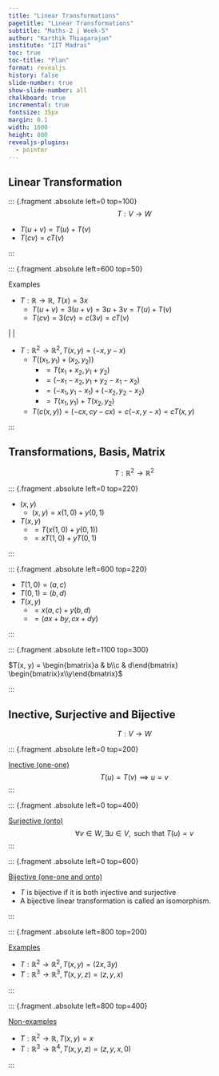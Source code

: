 ```yaml
---
title: "Linear Transformations"
pagetitle: "Linear Transformations"
subtitle: "Maths-2 | Week-5"
author: "Karthik Thiagarajan"
institute: "IIT Madras"
toc: true
toc-title: "Plan"
format: revealjs
history: false
slide-number: true
show-slide-number: all
chalkboard: true
incremental: true
fontsize: 35px
margin: 0.1
width: 1600
height: 800
revealjs-plugins:
  - pointer
---
```


## Linear Transformation

::: {.fragment .absolute left=0 top=100}
$$
T: V \rightarrow W
$$

- $T(u + v) = T(u) + T(v)$
- $T(cv) = cT(v)$

:::



::: {.fragment .absolute left=600 top=50}

Examples

- $T: \mathbb{R} \rightarrow \mathbb{R}$, $T(x) = 3x$
  - $T(u + v) = 3(u + v) = 3u + 3v = T(u) + T(v)$
  - $T(cv) = 3(cv) = c(3v) = cT(v)$

|
|

- $T: \mathbb{R}^{2} \rightarrow \mathbb{R}^2, T(x, y) = (-x, y - x)$
  - $T((x_1, y_1) + (x_2, y_2))$
    - $= T(x_1 + x_2, y_1 + y_2)$
    - $=(-x_1 -x_2, y_1 + y_2 - x_1 - x_2)$
    - $=(-x_1, y_1 - x_1) + (-x_2, y_2 - x_2)$
    - $=T(x_1, y_1) + T(x_2, y_2)$
  - $T(c(x, y)) = (-cx, cy - cx) = c(-x, y - x) = cT(x, y)$

:::



## Transformations, Basis, Matrix

$$
T: \mathbb{R}^2 \rightarrow \mathbb{R}^2
$$

::: {.fragment .absolute left=0 top=220}

- $(x, y)$
  - $(x, y) = x(1, 0) + y(0, 1)$
- $T(x, y)$
  - $= T(x(1, 0) + y(0, 1))$
  - $=xT(1, 0) + yT(0, 1)$

:::



::: {.fragment .absolute left=600 top=220}

- $T(1, 0) = (a, c)$
- $T(0, 1) = (b, d)$
- $T(x, y)$
  - $= x(a, c) + y(b, d)$
  - $=(ax + by, cx + dy)$

:::



::: {.fragment .absolute left=1100 top=300}

$T(x, y) = \begin{bmatrix}a & b\\c & d\end{bmatrix} \begin{bmatrix}x\\y\end{bmatrix}$

:::



## Inective, Surjective and Bijective

$$
T: V \rightarrow W
$$

::: {.fragment .absolute left=0 top=200}

<u>Inective (one-one)</u>
$$
T(u) = T(v) \implies u = v
$$
:::

::: {.fragment .absolute left=0 top=400}

<u>Surjective (onto)</u>
$$
\forall v \in W, \exists u \in V, \text{ such that } T(u) = v
$$
:::

::: {.fragment .absolute left=0 top=600}

<u>Bijective (one-one and onto) </u>

- $T$ is bijective if it is both injective and surjective
- A bijective linear transformation is called an isomorphism.

:::

::: {.fragment .absolute left=800 top=200}

<u>Examples</u>

- $T: \mathbb{R}^{2} \rightarrow \mathbb{R}^2, T(x, y) = (2x, 3y)$
- $T: \mathbb{R}^3 \rightarrow \mathbb{R}^{3}, T(x, y, z) = (z, y, x)$

:::

::: {.fragment .absolute left=800 top=400}

<u>Non-examples</u>

- $T: \mathbb{R}^{2} \rightarrow \mathbb{R}, T(x, y) = x$
- $T: \mathbb{R}^3 \rightarrow \mathbb{R}^{4}, T(x, y, z) = (z, y, x, 0)$

:::
